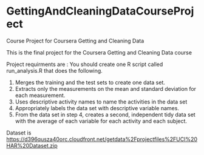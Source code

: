 # GettingAndCleaningDataCourseProject
Course Project for Coursera Getting and Cleaning Data

This is the final project for the Coursera Getting and Cleaning Data course

Project requirments are :
You should create one R script called run_analysis.R that does the following.

1. Merges the training and the test sets to create one data set.
2. Extracts only the measurements on the mean and standard deviation for each measurement.
3. Uses descriptive activity names to name the activities in the data set
4. Appropriately labels the data set with descriptive variable names.
5. From the data set in step 4, creates a second, independent tidy data set with the average of each variable for each activity and each subject.

Dataset is https://d396qusza40orc.cloudfront.net/getdata%2Fprojectfiles%2FUCI%20HAR%20Dataset.zip
